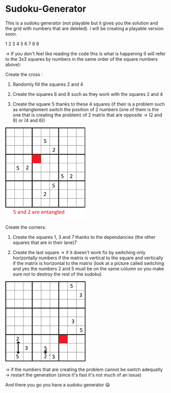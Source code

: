 # Sudoku-Generator

This is a sudoku generator (not playable but it gives you the solution and the grid with numbers that are deleted).
I will be creating a playable version soon.

1 2 3
4 5 6
7 8 9

-> If you don't feel like reading the code this is what is happening (I will refer to the 3x3 squares by numbers in the same order of the 
square numbers above):

Create the cross : 
  1) Randomly fill the squares 2 and 4
  
  2) Create the squares 6 and 8 such as they work with the squares 2 and 4
  
  3) Create the square 5 thanks to these 4 squares (if their is a problem such as entanglement switch the position of 2 numbers 
  (one of them is the one that is creating the problem) of 2 matrix that are opposite -> (2 and 8) or (4 and 6))


![alt text](Sudoku/images/entanglement.png?raw=true "Entanglement")


Create the corners:

1) Create the squares 1, 3 and 7 thanks to the dependancies (the other squares that are in their lane)7

2) Create the last square
  -> if it doesn't work fix by switching only horizontally numbers if the matrix is vertical to the square and 
vertically if the matrix is horizontal to the matrix (look at a picture called switching and yes the numbers 2 and 5 must be on the same 
column so you make sure not to destroy the rest of the sudoku)



![alt text](Sudoku/images/switching.png?raw=true "Switching")


  -> if the numbers that are creating the problem cannot be switch adequatly -> restart the generation (since it's fast it's not much of an
  issue)

And there you go you have a sudoku generator 😃
  
